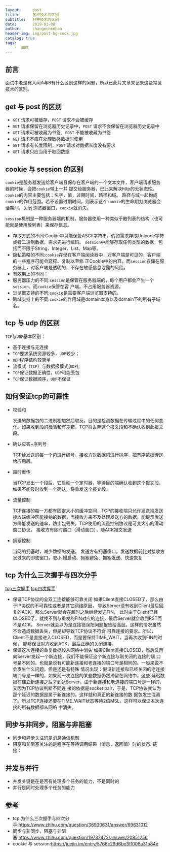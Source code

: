 ```yaml
---
layout:     post
title:      各种技术的区别
subtitle:   各种技术的区别
date:       2019-03-08
author:     changechenhao
header-img: img/post-bg-cook.jpg
catalog: true
tags:
    -  面试
---
```


## 前言
面试中老是有人问A与B有什么区别这样的问题，所以已此片文章来记录这些常见技术的区别。

## get 与 post 的区别
- `GET` 请求可被缓存，`POST` 请求不会被缓存
- `GET` 请求保留在浏览器历史记录中，`POST` 请求不会保留在浏览器历史记录中
- `GET` 请求可被收藏为书签，`POST` 不能被收藏为书签
- `GET` 请求不应在处理敏感数据时使用
- `GET` 请求有长度限制，`POST` 请求对数据长度没有要求
- `GET` 请求只应当用于取回数据

## cookie 与 session 的区别

`cookie`是服务器发送给客户端且保存在客户端的一个文本文件，客户端请求服务器的时候，会把`cookie`带上一并
提交给服务器，已此来解决http的无状态性。`cookie`的内容主要包括：名字，值，过期时间，路径和域。
路径与域一起构成`cookie`的作用范围。若不设置过期时间，则表示这个`cookie`的生命期为浏览器会话期间，关闭
浏览器窗口，`cookie`就消失。

`session`机制是一种服务器端的机制，服务器使用一种类似于散列表的结构（也可能就是使用散列表）来保存信息。
- 存取方式的不同:Cookie中只能保管ASCII字符串，假如需求存取Unicode字符或者二进制数据，需求先进行编码。
`session`中能够存取任何类型的数据，包括而不限于String、Integer、List、Map等。
- 隐私策略的不同:`cookie`存储在客户端阅读器中，对客户端是可见的，客户端的一些程序可能会窥探、复制以至修
正Cookie中的内容。而`session`存储在服务器上，对客户端是透明的，不存在敏感信息泄露的风险。
- 有效期上的不同：
- 服务器压力的不同:`session`是保管在服务器端的，每个用户都会产生一个`session`。而`cookie`保管在客
户端，不占用服务器资源。
- 浏览器支持的不同:`cooki`e是需要客户端浏览器支持的。
- 跨域支持上的不同:`cookie`的作用域是domain本身以及domain下的所有子域名。
## tcp 与 udp 的区别

`TCP`与`UDP`基本区别：
- 基于连接与无连接
- `TCP`要求系统资源较多，`UDP`较少； 
- `UDP`程序结构较简单 
- 流模式（`TCP`）与数据报模式(`UDP`); 
- `TCP`保证数据正确性，`UDP`可能丢包 
- `TCP`保证数据顺序，`UDP`不保证 

## 如何保证tcp的可靠性
- 校验和


    发送的数据包的二进制相加然后取反，目的是检测数据在传输过程中的任何变化。如果收到段的检验和有差错，TCP将丢弃这个报文段和不确认收到此报文段。 
- 确认应答+序列号


    TCP给发送的每一个包进行编号，接收方对数据包进行排序，把有序数据传送给应用层。 
- 超时重传
    
    
    当TCP发出一个段后，它启动一个定时器，等待目的端确认收到这个报文段。如果不能及时收到一个确认，将重发这个报文段。 
- 流量控制


    TCP连接的每一方都有固定大小的缓冲空间，TCP的接收端只允许发送端发送接收端缓冲区能接纳的数据。当接收方来不及处理发送方的数据，能提示发送方降低发送的速率，防止包丢失。TCP使用的流量控制协议是可变大小的滑动窗口协议。
    接收方有即时窗口（滑动窗口），随ACK报文发送
- 拥塞控制


    当网络拥塞时，减少数据的发送。
    发送方有拥塞窗口，发送数据前比对接收方发过来的即使窗口，取小
    慢启动、拥塞避免、拥塞发送、快速恢复

## tcp 为什么三次握手与四次分手
[tcp三次握手]()
[tcp四次挥手]()

- 保证TCP协议的全双工连接能够可靠关闭
如果Client直接CLOSED了，那么由于IP协议的不可靠性或者是其它网络原因，
导致Server没有收到Client最后回复的ACK。那么Server就会在超时之后继续发送FIN，
此时由于Client已经CLOSED了，就找不到与重发的FIN对应的连接，最后Server就会收到RST而不是ACK，
Server就会以为是连接错误把问题报告给高层。这样的情况虽然不会造成数据丢失，但是却导致TCP协议不符合
可靠连接的要求。所以，Client不是直接进入CLOSED，而是要保持TIME_WAIT，当再次收到FIN的时候，
能够保证对方收到ACK，最后正确的关闭连接。
- 保证这次连接的重复数据段从网络中消失
如果Client直接CLOSED，然后又再向Server发起一个新连接，我们不能保证这个新连接与刚关闭的连接的端
口号是不同的。也就是说有可能新连接和老连接的端口号是相同的。一般来说不会发生什么问题，但是还是有特殊
情况出现：假设新连接和已经关闭的老连接端口号是一样的，如果前一次连接的某些数据仍然滞留在网络中，这些
延迟数据在建立新连接之后才到达Server，由于新连接和老连接的端口号是一样的，又因为TCP协议判断不同连
接的依据是socket pair，于是，TCP协议就认为那个延迟的数据是属于新连接的，这样就和真正的新连接的数
据包发生混淆了。所以TCP连接还要在TIME_WAIT状态等待2倍MSL，这样可以保证本次连接的所有数据都从网络
中消失。


## 同步与非同步，阻塞与非阻塞
- 同步和异步关注的是消息通信机制.
- 阻塞和非阻塞关注的是程序在等待调用结果（消息，返回值）时的状态.
链接：

## 并发与并行
- 并发关键是在是否有处理多个任务的能力，不是同时的
- 并行是同时处理多个任务的能力


## 参考
- tcp 为什么三次握手与四次分手:https://www.zhihu.com/question/36930631/answer/69631012
- 同步与非同步，阻塞与非阻塞:https://www.zhihu.com/question/19732473/answer/20851256
- cookie 与 session:https://juejin.im/entry/5766c29d6be3ff006a31b84e